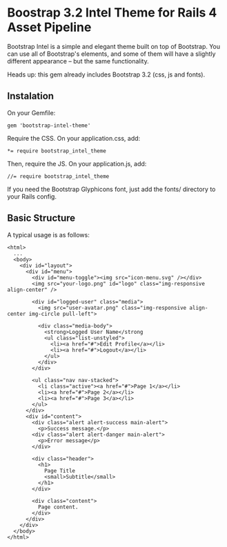 # Boostrap 3.2 Intel Theme for Rails 4 Asset Pipeline

Bootstrap Intel is a simple and elegant theme built on top of Bootstrap. You can use all of Bootstrap's elements, and some of them will have a slightly different appearance – but the same functionality.

Heads up: this gem already includes Bootstrap 3.2 (css, js and fonts).

## Instalation
On your Gemfile:
```
gem 'bootstrap-intel-theme'
```

Require the CSS. On your application.css, add:
```
*= require bootstrap_intel_theme
```

Then, require the JS. On your application.js, add:
```
//= require bootstrap_intel_theme
```

If you need the Bootstrap Glyphicons font, just add the fonts/ directory to your Rails config.

## Basic Structure
A typical usage is as follows:

```
<html>
  ...
  <body>
    <div id="layout">
      <div id="menu">
        <div id="menu-toggle"><img src="icon-menu.svg" /></div>
        <img src="your-logo.png" id="logo" class="img-responsive align-center" />
        
        <div id="logged-user" class="media">
          <img src="user-avatar.png" class="img-responsive align-center img-circle pull-left">
          
          <div class="media-body">
            <strong>Logged User Name</strong
            <ul class="list-unstyled">
              <li><a href="#">Edit Profile</a></li>
              <li><a href="#">Logout</a></li>
            </ul>
          </div>
        </div>

        <ul class="nav nav-stacked">
          <li class="active"><a href="#">Page 1</a></li>
          <li><a href="#">Page 2</a></li>
          <li><a href="#">Page 3</a></li>
        </ul>
      </div>
      <div id="content">
        <div class="alert alert-success main-alert">
          <p>Success message.</p>
        <div class="alert alert-danger main-alert">
          <p>Error message</p>
        </div>
        
        <div class="header">
          <h1>
            Page Title
            <small>Subtitle</small>
          </h1>
        </div>

        <div class="content">
          Page content.
        </div>
      </div>
    </div>
  </body>
</html>
```
